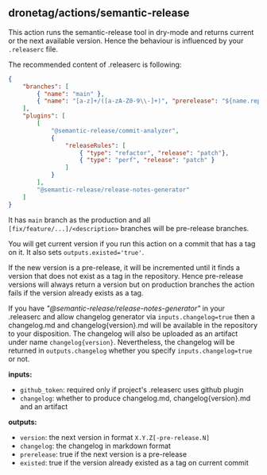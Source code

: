 ## dronetag/actions/semantic-release

This action runs the semantic-release tool in dry-mode and returns
current or the next available version. Hence the behaviour is influenced
by your `.releaserc` file.

The recommended content of .releaserc is following:
```json
{
	"branches": [
		{ "name": "main" },
		{ "name": "[a-z]+/([a-zA-Z0-9\\-]+)", "prerelease": "${name.replace(/^.*\\//g, '')}"}
	],
	"plugins": [
		[
			"@semantic-release/commit-analyzer",
			{
				"releaseRules": [
					{ "type": "refactor", "release": "patch"},
					{ "type": "perf", "release": "patch" }
				]
			}
		],
		"@semantic-release/release-notes-generator"
	]
}
```
It has `main` branch as the production and all `[fix/feature/...]/<description>`
branches will be pre-release branches.

You will get current version if you run this action on a commit that
has a tag on it. It also sets `outputs.existed='true'`.

If the new version is a pre-release, it will be incremented until it
finds a version that does not exist as a tag in the repository. Hence
pre-release versions will always return a version but on production
branches the action fails if the version already exists as a tag.

If you have _"@semantic-release/release-notes-generator"_ in your .releaserc
and allow changelog generator via `inputs.changelog=true` then a changelog.md
and changelog{version}.md will be available in the repository to your disposition.
The changelog will also be uploaded as an artifact under name `changelog{version}`.
Nevertheless, the changelog will be returned in `outputs.changelog` whether you
specify `inputs.changelog=true` or not.


**inputs:**
- `github_token`: required only if project's .releaserc uses github plugin
- `changelog`: whether to produce changelog.md, changelog{version}.md and an artifact

**outputs:**
- `version`: the next version in format `X.Y.Z[-pre-release.N]`
- `changelog`: the changelog in markdown format
- `prerelease`: true if the next version is a pre-release
- `existed`: true if the version already existed as a tag on current commit

